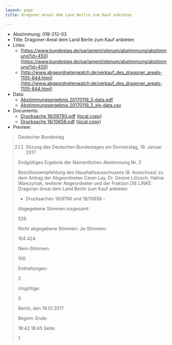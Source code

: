 ```yaml
---
layout: page
title: Dragoner-Areal dem Land Berlin zum Kauf anbieten

---
```


* Abstimmung: 018-212-03
* Title: Dragoner-Areal dem Land Berlin zum Kauf anbieten
* Links: 
    * [https://www.bundestag.de/parlament/plenum/abstimmung/abstimmung?id=450](https://www.bundestag.de/parlament/plenum/abstimmung/abstimmung?id=450)
    * [http://www.abgeordnetenwatch.de/verkauf_des_dragoner_areals-1105-844.html](http://www.abgeordnetenwatch.de/verkauf_des_dragoner_areals-1105-844.html)
* Data: 
    * [Abstimmungsergebnis 20170119_3-data.pdf](/abstimmungsliste/20170119_3-data.pdf)
    * [Abstimmungsergebnis 20170119_3_xls-data.csv](/abstimmungsliste/analyses/20170119_3_xls-data.csv)
* Documents: 
    * [Drucksache 18/09790.pdf](http://dip21.bundestag.de/dip21/btd/18/097/1809790.pdf) ([local copy](/abstimmungsdaten/018-212-03/1809790.pdf))
    * [Drucksache 18/10658.pdf](http://dip21.bundestag.de/dip21/btd/18/106/1810658.pdf) ([local copy](/abstimmungsdaten/018-212-03/1810658.pdf))
* Preview: 
> Deutscher Bundestag
> 
> 212. Sitzung des Deutschen Bundestages
> am Donnerstag, 19. Januar 2017
> 
> Endgültiges Ergebnis der Namentlichen Abstimmung Nr. 3
> 
> Beschlussempfehlung des Haushaltsausschusses (8. Ausschuss) zu dem Antrag der
> Abgeordneten Caren Lay, Dr. Gesine Lötzsch, Halina Wawzyniak, weiterer Abgeordneter
> und der Fraktion DIE LINKE.
> Dragoner-Areal dem Land Berlin zum Kauf anbieten
> - Drucksachen 18/9790 und 18/10658 -
> 
> Abgegebene Stimmen insgesamt:
> 
> 526
> 
> Nicht abgegebene Stimmen:
> Ja-Stimmen:
> 
> 104
> 424
> 
> Nein-Stimmen:
> 
> 100
> 
> Enthaltungen:
> 
> 2
> 
> Ungültige:
> 
> 0
> 
> Berlin, den 19.01.2017
> 
> Beginn:
> Ende:
> 
> 18:42
> 18:45
> Seite:
> 
> 1
> 
> 
